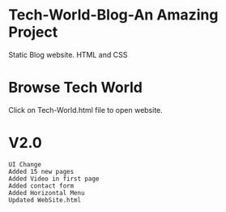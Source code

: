 # Tech-World-Blog-An Amazing Project
Static Blog website. HTML and CSS
# Browse Tech World
Click on Tech-World.html file to open website.
# V2.0
	UI Change
	Added 15 new pages
	Added Video in first page
	Added contact form
	Added Horizontal Menu
	Updated WebSite.html

